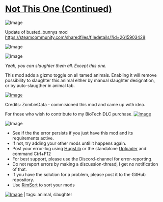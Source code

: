 # [Not This One (Continued)](https://steamcommunity.com/sharedfiles/filedetails/?id=3414504399)

![Image](https://i.imgur.com/buuPQel.png)

Update of busted_bunnys mod https://steamcommunity.com/sharedfiles/filedetails/?id=2615903428

![Image](https://i.imgur.com/pufA0kM.png)
	
![Image](https://i.imgur.com/Z4GOv8H.png)

*Yeah, you can slaughter them all. Except this one.* 

This mod adds a gizmo toggle on all tamed animals. Enabling it will remove possibility to slaughter this animal either by manual slaughter designation, or by auto-slaugther in animal tab.


[![Image](https://i.imgur.com/cfoFEMA.png)](https://discord.gg/7befJWr9xS)

Credits:
ZombieData - commisioned this mod and came up with idea.

For those who wish to contribute to my BioTech DLC purchase.
[ ![Image](https://steamuserimages-a.akamaihd.net/ugc/1893226588885225061/74CC48E04ABA85EFEC132A71B213DF25A6411A23/?imw=5000&amp;imh=5000&amp;ima=fit&amp;imcolor=%23000000&amp;letterbox=false) ](https://boosty.to/bustedbunny)

![Image](https://i.imgur.com/PwoNOj4.png)



-  See if the the error persists if you just have this mod and its requirements active.
-  If not, try adding your other mods until it happens again.
-  Post your error-log using [HugsLib](https://steamcommunity.com/workshop/filedetails/?id=818773962) or the standalone [Uploader](https://steamcommunity.com/sharedfiles/filedetails/?id=2873415404) and command Ctrl+F12
-  For best support, please use the Discord-channel for error-reporting.
-  Do not report errors by making a discussion-thread, I get no notification of that.
-  If you have the solution for a problem, please post it to the GitHub repository.
-  Use [RimSort](https://github.com/RimSort/RimSort/releases/latest) to sort your mods

 

[![Image](https://img.shields.io/github/v/release/emipa606/NotThisOne?label=latest%20version&style=plastic&color=9f1111&labelColor=black)](https://steamcommunity.com/sharedfiles/filedetails/changelog/3414504399) | tags: animal,  slaughter
